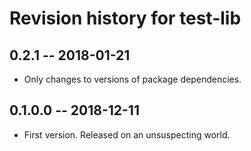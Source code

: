 # Revision history for test-lib

## 0.2.1 -- 2018-01-21

* Only changes to versions of package dependencies.

## 0.1.0.0 -- 2018-12-11

* First version. Released on an unsuspecting world.
